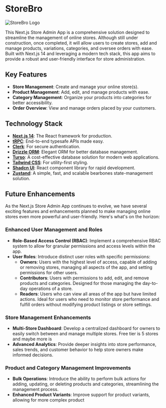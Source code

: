 # StoreBro

![StoreBro Logo](./public/storebro.logo.png "StoreBro Logo")

This Next.js Store Admin App is a comprehensive solution designed to streamline the management of online stores. Although still under construction, once completed, it will allow users to create stores, add and manage products, variations, categories, and oversee orders with ease. Built with Next.js 14 and leveraging a modern tech stack, this app aims to provide a robust and user-friendly interface for store administration.

## Key Features

- **Store Management**: Create and manage your online store(s).
- **Product Management**: Add, edit, and manage products with ease.
- **Category Management**: Organize your products into categories for better accessibility.
- **Order Overview**: View and manage orders placed by your customers.

## Technology Stack

- **[Next.js 14](https://nextjs.org/)**: The React framework for production.
- **[tRPC](https://trpc.io/)**: End-to-end typesafe APIs made easy.
- **[Clerk](https://clerk.dev/)**: For secure authentication.
- **[Drizzle ORM](https://drizzle.orm/)**: Elegant ORM for better database management.
- **[Turso](https://turso.tech/)**: A cost-effective database solution for modern web applications.
- **[Tailwind CSS](https://tailwindcss.com/)**: For utility-first styling.
- **[Shadcn UI](https://shadcn.github.io/ui/)**: React component library for rapid development.
- **[Zustand](https://github.com/pmndrs/zustand)**: A simple, fast, and scalable bearbones state-management solution.

## Future Enhancements

As the Next.js Store Admin App continues to evolve, we have several exciting features and enhancements planned to make managing online stores even more powerful and user-friendly. Here's what's on the horizon:

### Enhanced User Management and Roles

- **Role-Based Access Control (RBAC)**: Implement a comprehensive RBAC system to allow for granular permissions and access levels within the app.
- **User Roles**: Introduce distinct user roles with specific permissions:
  - **Owners**: Users with the highest level of access, capable of adding or removing stores, managing all aspects of the app, and setting permissions for other users.
  - **Contributors**: Users with permissions to add, edit, and remove products and categories. Designed for those managing the day-to-day operations of a store.
  - **Readers**: Users who can view all areas of the app but have limited actions. Ideal for users who need to monitor store performance and fulfill orders without modifying product listings or store settings.

### Store Management Enhancements

- **Multi-Store Dashboard**: Develop a centralized dashboard for owners to easily switch between and manage multiple stores. Free tier is 5 stores and maybe more is
- **Advanced Analytics**: Provide deeper insights into store performance, sales trends, and customer behavior to help store owners make informed decisions.

### Product and Category Management Improvements

- **Bulk Operations**: Introduce the ability to perform bulk actions for adding, updating, or deleting products and categories, streamlining the management process.
- **Enhanced Product Variants**: Improve support for product variants, allowing for more complex product
